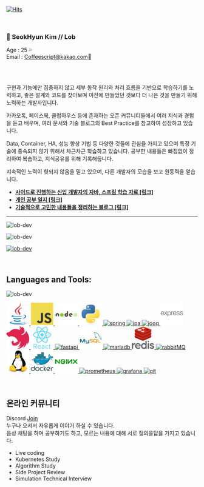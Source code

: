 [![Hits](https://hits.seeyoufarm.com/api/count/incr/badge.svg?url=https%3A%2F%2Fgithub.com%2FLob-dev%2Fhit-counter&count_bg=%2379C83D&title_bg=%23555555&icon=spring.svg&icon_color=%2353F531&title=Hello%21&edge_flat=false)](https://hits.seeyoufarm.com)

<br/>

### 👻 SeokHyun Kim // Lob 

Age : 25 💦<br/>
Email : Coffeescript@kakao.com💬<br/><br/> 

<br/>

구현과 기능에만 집중하지 않고 세부 동작 원리와 처리 흐름을 기반으로 학습하기를 노력하고, 좋은 설계와 코드를 찾아보며 이전에 만들었던 것보다 더 나은 것을 만들기 위해 노력하는 개발자입니다.

카카오톡, 페이스북, 클럽하우스 등에 존재하는 오픈 커뮤니티들에서 여러 지식과 경험을 듣고 배우며, 여러 문서와 기술 블로그의 Best Practice를 참고하여 성장하고 있습니다. 

Data, Container, HA, 성능 향상 기법 등 다양한 것들에 관심을 가지고 있으며 특정 기술에 종속되지 않기 위해서 차근차근 학습하고 있습니다. 공부한 내용들은 빠짐없이 정리하여 복습하고, 지식공유를 위해 기록해둡니다.

지속적인 노력이 헛되지 않음을 믿고 있으며, 다른 개발자의 모습을 보고 원동력을 얻습니다.

- **[사이드로 진행하는 신입 개발자의 자바, 스프링 학습 자료 [링크]](https://github.com/Lob-dev/Junior-Back-end-Developer-Concepts)**
- **[개인 공부 일지 [링크]](https://www.notion.so/Lob-Junior-Developer-be065ebcc7404b17ba74ffc244203912)**
- **[기술적으로 고민한 내용들을 정리하는 블로그 [링크]](https://lob-dev.tistory.com/)**

---

<p>
  <img src="https://github-readme-stats.vercel.app/api?username=lob-dev&show_icons=true&locale=en" alt="lob-dev" />
</p>

<p>
  <img src="https://github-readme-streak-stats.herokuapp.com/?user=lob-dev&" alt="lob-dev" />
</p>

<p align="left"> 
  <a href="https://github.com/ryo-ma/github-profile-trophy">
    <img src="https://github-profile-trophy.vercel.app/?username=lob-dev" alt="lob-dev" />
  </a> 
</p>

<br/>

## Languages and Tools:

<p>
  <img src="https://github-readme-stats.vercel.app/api/top-langs?username=lob-dev&show_icons=true&locale=en&layout=compact" alt="lob-dev" />
</p>

<p align="left"> 
  <a href="https://www.java.com" target="_blank" rel="noreferrer">
    <img src="https://raw.githubusercontent.com/devicons/devicon/master/icons/java/java-original.svg" alt="java" width="60" height="60"/> 
  </a> 
  <a href="https://developer.mozilla.org/en-US/docs/Web/JavaScript" target="_blank" rel="noreferrer"> 
    <img src="https://raw.githubusercontent.com/devicons/devicon/master/icons/javascript/javascript-original.svg" alt="javascript" width="60" height="60"/> 
  </a> 
  <a href="https://nodejs.org" target="_blank" rel="noreferrer"> 
    <img src="https://raw.githubusercontent.com/devicons/devicon/master/icons/nodejs/nodejs-original-wordmark.svg" alt="nodejs" width="60" height="60"/> 
  </a> 
  <a href="https://www.python.org" target="_blank" rel="noreferrer"> 
    <img src="https://raw.githubusercontent.com/devicons/devicon/master/icons/python/python-original.svg" alt="python" width="60" height="60"/> 
  </a> 

  <a href="https://spring.io/" target="_blank" rel="noreferrer"> 
    <img src="https://www.vectorlogo.zone/logos/springio/springio-icon.svg" alt="spring" width="60" height="60"/> 
  </a>
  <a href="https://en.wikipedia.org/wiki/Jakarta_Persistence" target="_blank" rel="noreferrer"> 
    <img src="https://user-images.githubusercontent.com/67903919/151687201-299dd254-b976-43d8-8d4d-0571c5cb48f3.svg" alt="jpa" width="60" height="60"/> 
  </a>
  <a href="https://www.jooq.org/" target="_blank" rel="noreferrer"> 
    <img src="https://user-images.githubusercontent.com/67903919/151687129-897c968d-182b-42d8-8ff6-ea3d5e00f2b6.svg" alt="jooq" width="60" height="60"/> 
  </a>
  <a href="https://expressjs.com" target="_blank" rel="noreferrer"> 
    <img src="https://raw.githubusercontent.com/devicons/devicon/master/icons/express/express-original-wordmark.svg" alt="express" width="60" height="60"/> 
  </a> 
  <a href="https://nestjs.com/" target="_blank" rel="noreferrer"> 
    <img src="https://raw.githubusercontent.com/devicons/devicon/master/icons/nestjs/nestjs-plain.svg" alt="nestjs" width="60" height="60"/> 
  </a> 
  <a href="https://reactjs.org/" target="_blank" rel="noreferrer"> 
    <img src="https://raw.githubusercontent.com/devicons/devicon/master/icons/react/react-original-wordmark.svg" alt="react" width="60" height="60"/> 
  </a> 
  <a href="https://fastapi.tiangolo.com/" target="_blank" rel="noreferrer"> 
    <img src="https://user-images.githubusercontent.com/67903919/151687325-e726af78-e7d9-4ae7-88de-d039600c2e1c.svg" alt="fastapi" width="60" height="60"/> 
  </a> 
  <a href="https://www.mysql.com/" target="_blank" rel="noreferrer"> 
    <img src="https://raw.githubusercontent.com/devicons/devicon/master/icons/mysql/mysql-original-wordmark.svg" alt="mysql" width="60" height="60"/>
  </a> 
  <a href="https://mariadb.org/" target="_blank" rel="noreferrer">
    <img src="https://www.vectorlogo.zone/logos/mariadb/mariadb-icon.svg" alt="mariadb" width="60" height="60"/> 
  </a> 

  <a href="https://redis.io" target="_blank" rel="noreferrer"> 
    <img src="https://raw.githubusercontent.com/devicons/devicon/master/icons/redis/redis-original-wordmark.svg" alt="redis" width="60" height="60"/> 
  </a> 
  
  <a href="https://www.rabbitmq.com" target="_blank" rel="noreferrer"> 
    <img src="https://www.vectorlogo.zone/logos/rabbitmq/rabbitmq-icon.svg" alt="rabbitMQ" width="60" height="60"/> 
  </a> 

  <a href="https://www.linux.org/" target="_blank" rel="noreferrer"> 
    <img src="https://raw.githubusercontent.com/devicons/devicon/master/icons/linux/linux-original.svg" alt="linux" width="60" height="60"/> 
  </a> 
  <a href="https://www.docker.com/" target="_blank" rel="noreferrer"> 
    <img src="https://raw.githubusercontent.com/devicons/devicon/master/icons/docker/docker-original-wordmark.svg" alt="docker" width="60" height="60"/> 
  </a> 
  <a href="https://www.nginx.com" target="_blank" rel="noreferrer"> 
    <img src="https://raw.githubusercontent.com/devicons/devicon/master/icons/nginx/nginx-original.svg" alt="nginx" width="60" height="60"/> 
  </a> 

  <a href="https://prometheus.io/" target="_blank" rel="noreferrer"> 
    <img src="https://www.vectorlogo.zone/logos/prometheusio/prometheusio-icon.svg" alt="prometheus" width="60" height="60"/> 
  </a> 
  <a href="https://grafana.com" target="_blank" rel="noreferrer"> 
    <img src="https://www.vectorlogo.zone/logos/grafana/grafana-icon.svg" alt="grafana" width="60" height="60"/> 
  </a> 
  
  <a href="https://git-scm.com/" target="_blank" rel="noreferrer"> 
    <img src="https://www.vectorlogo.zone/logos/git-scm/git-scm-icon.svg" alt="git" width="60" height="60"/> 
  </a> 
</p>

<br/>

## 온라인 커뮤니티

 Discord [Join](https://discord.gg/szKX4CtWBa) <br/>
누구나 오셔서 자유롭게 이야기 하실 수 있습니다. <br/>
음성 채팅을 하며 공부하기도 하고, 모르는 내용에 대해 서로 질의응답을 가지고 있습니다.
- Live coding
- Kubernetes Study
- Algorithm Study
- Side Project Review
- Simulation Technical Interview
